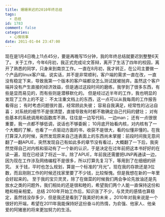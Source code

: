 ```yaml
---
title: 姗姗来迟的2010年终总结
tags:
  - 总结
id: 1783
comment: false
categories:
  - 心情琐事
date: 2011-01-04 23:47:00
---
```


现在是1月4日晚上11点45分，要是再晚写15分钟，我的年终总结就要迟到整整6天了。
关于工作，今年6月初，我正式完成论文答辩，离开了生活了四年的校园，离开了熟悉的同学，只身来到南京工作。一直在8月初，我才转正，在公司主要做一个产品的linux客户端，说实话，并不是非常顺利，客户端的需求一直在改，一直没有稳定下来，导致我第一个版本的客户端都没怎么测试就被抛弃。虽然这个客户端并没有产生直接的经济效益，但是通过这段时间的磨练，我学到了很多东西，有些是显而易见的，而有些则是潜移默化的。 但是经过近半年的工作，我也明显的发现了工作上的不足：
不太注重文档上的东西，这一点可以从我每周的工作报告看得出；
有时考虑问题很片面，经常顾此失彼；
容易自我满足，经常性的沾沾自喜；
对系统的细节不是很清楚，直接导致有时都不敢确定自己代码的健壮；
对有些基本的系统调用和函数库不熟，往往是一边写代码，一边man；
还有一点很很重要，我一点都不够低调，说话也不够委婉；
10月底开始看内核，对内核有了一个大概的了解，也看了一点驱动方面的书，收获不是很大，看的似懂非懂的。在我打算深入的时候，突然发现原来自己连表面上的东西尚未掌握：前段时间我无意间翻了一翻APUE，突然发现自己有如此多的章节没有看过，大概翻了一下后，我突然觉得自己对内核和驱动有了一个新的认识，于是决定在过年前把这本书好好的在读一遍，现在已经读了将近一半。除了APUE，年前我还需要把UNP再通读一边，因为现在工作涉及网络编程不是很多，所以打算先复习下，等用到了在细细的研究。
关于钱，平时也怎么规划，算是一个标准的“月光”。现在我的存款还是3位数，而且刚刚工作的时候还找家里要了不少钱，比较惭愧。但是我想在新的一年里会好起来的。
至于我的宝贝灵灵，除了在做菜的时候我们两会争论先放油还是先放水之类的问题外，我们相处的还是很和睦的，希望我们两个人能一直保持这份和睦和相亲相爱。
总结
2010年开始工作后，知识涨了不少，与灵灵的感情也算稳定，虽然钱没存多少，但是我还是看到了我美好的未来 。2010年对我来说是一个很好的开端，希望在2011年我能保持好这份奋斗的热情，为俞强、他家人、他亲爱的阿猪崽的将来更加努力的生活。
